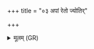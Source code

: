 +++
title = "०३ अपां रेतो ज्योतिर्"

+++
<details><summary>मूलम् (GR)</summary>

अपां रेतो ज्योतिर् ओजो बलं च  
वनस्पतीनाम् उत वीर्याणि ।  
इन्द्र इवेन्द्रियम् अव रुध्मो अस्मिन्  
स दक्षमाणो बिभरद् धिरण्यम् ॥
</details>